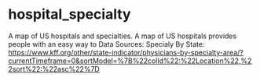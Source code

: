 # hospital_specialty
A map of US hospitals and specialties.
A map of US hospitals provides people with an easy way to 
Data Sources:
Specialy By State: https://www.kff.org/other/state-indicator/physicians-by-specialty-area/?currentTimeframe=0&sortModel=%7B%22colId%22:%22Location%22,%22sort%22:%22asc%22%7D